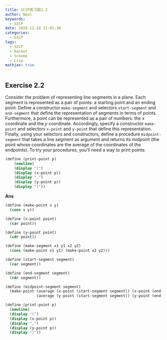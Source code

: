 ```yaml
---
title: SCIP练习题2.2
author: Neal
keywords:
  - SICP
date: 2018-12-18 21:01:30
categories:
  - SICP
tags:
  - SICP
  - Racket
  - Scheme
  - Lisp
mathjax: true
---
```


## Exercise 2.2

Consider the problem of representing line segments in a plane. Each segment is represented as a pair of points: a starting point and an ending point. Define a constructor `make-segment` and selectors `start-segment` and `end-segment` that define the representation of segments in terms of points. Furthermore, a point can be represented as a pair of numbers: the $x$ coordinate and the $y$ coordinate. Accordingly, specify a constructor `make-point` and selectors `x-point` and `y-point` that define this representation. Finally, using your selectors and constructors, define a procedure `midpoint-segment` that takes a line segment as argument and returns its midpoint (the point whose coordinates are the average of the coordinates of the endpoints). To try your procedures, you’ll need a way to print points:

```scheme
(define (print-point p)
    (newline)
    (display "(")
    (display (x-point p))
    (display ",")
    (display (y-point p))
    (display ")"))
```

**Ans**

```scheme
(define (make-point x y)
  (cons x y))

(define (x-point point)
  (car point))

(define (y-point point)
  (cdr point))

(define (make-segment x1 y1 x2 y2)
  (cons (make-point x1 y1) (make-point x2 y2)))

(define (start-segment segment)
  (car segment))

(define (end-segment segment)
  (cdr segment))

(define (midpoint-segment segment)
  (make-point (average (x-point (start-segment segment)) (x-point (end-segment segment)))
              (average (y-point (start-segment segment)) (y-point (end-segment segment)))))

(define (print-point p)
  (newline)
  (display "(")
  (display (x-point p))
  (display ",")
  (display (y-point p))
  (display ")"))
```
